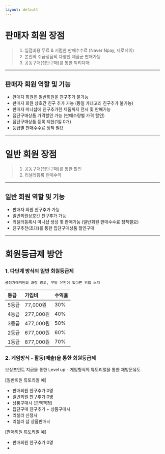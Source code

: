 ```yaml
---
layout: default
---
```




# 판매자 회원 장점

> 1. 입점비용 무료 & 저렴한 판매수수료 (Naver Npay, 제로페이)
> 2. 본인의 취급상품외 다양한 제품군 판매가능 
> 3. 공동구매(집단구매)를 통한 박리다매 

* * *

## 판매자 회원 역할 및 기능

- 판매자 회원은 일반회원을 친구추가 불가능
- 판매자 회원 상호간 친구 추가 가능 (동일 카테고리 친구추가 불가능) 
- 판매자 미니샵에 친구추가한 제품까지 전시 및 판매가능 
- 집단구매상품 가격할인 가능 (판매수량별 가격 할인)
- 집단구매상품 등록 제한(1일 0개) 
- 등급별 판매수수료 정책 필요 

* * *

# 일반 회원 장점

> 1. 공동구매(집단구매)를 통한 할인
> 2. 리셀러등록 판매수익 

* * *

## 일반 회원 역할 및 기능

- 판매자 회원 친구추가 가능 
- 일반회원상호간 친구추가 가능 
- 리셀러등록시 미니샵 생성 및 판매가능 (일반회원 판매수수료 정책필요) 
- 친구추천(초대)를 통한 집단구매상품 할인구매

* * *


# 회원등급제 방안

### 1. 다단계 방식의 일반 회원등급제 

`공정거래위원회 과장 광고, 부당 유인이 있다면 위법 소지`
 
|     등급     | 가입비             | 수익율 |
|:-------------|:------------------|:------|
| 5등급        | 77,000원           | 30%  |
| 4등급        | 277,000원          | 40%  |
| 3등급        | 477,000원          | 50%  |
| 2등급        | 677,000원          | 60%  |
| 1등급        | 877,000원          | 70%  |


### 2. 게임방식 - 활동(매출)을 통한 회원등급제 

보상포인트 지급을 통한 Level up - 게임형식의 튜토리얼을 통한 재방문유도  

[일반회원 튜토리얼 예] 
* 판매회원 친구추가 0명 
* 일반회원 친구추가 0명 
* 상품구매시 (금액책정) 
* 집단구매 친구추가 + 상품구매시 
* 리셀러 신청시 
* 리셀러 샵 상품판매시 

[판매회원 튜토리얼 예]
* 판매회원 친구추가 0명
* 


